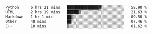 <!--START_SECTION:waka-->

```txt
Python     6 hrs 21 mins   ██████████████▓░░░░░░░░░░   58.90 %
HTML       2 hrs 19 mins   █████▒░░░░░░░░░░░░░░░░░░░   21.63 %
Markdown   1 hr 1 min      ██▒░░░░░░░░░░░░░░░░░░░░░░   09.50 %
Other      48 mins         ██░░░░░░░░░░░░░░░░░░░░░░░   07.46 %
C++        10 mins         ▒░░░░░░░░░░░░░░░░░░░░░░░░   01.62 %
```

<!--END_SECTION:waka-->
